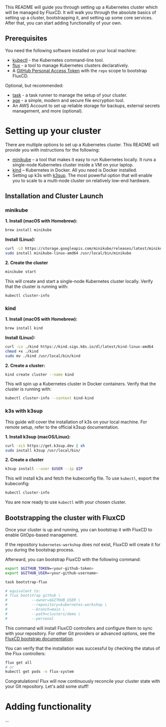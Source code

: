 This README will guide you through setting up a Kubernetes cluster which will be managed by FluxCD.
It will walk you through the absolute basics of setting up a cluster, bootstrapping it, and setting up some core
services. After that, you can start adding functionality of your own.

## Prerequisites

You need the following software installed on your local machine:

- [kubectl](https://kubernetes.io/docs/tasks/tools/) - the Kubernetes command-line tool.
- [flux](https://fluxcd.io/docs/installation/) - a tool to manage Kubernetes clusters declaratively.
- A [GitHub Personal Access Token](https://github.com/settings/tokens) with the `repo` scope to bootstrap FluxCD.

Optional, but recommended:

- [task](https://taskfile.dev/) - a task runner to manage the setup of your cluster.
- [age](https://age-encryption.org/) - a simple, modern and secure file encryption tool.
- An AWS Account to set up reliable storage for backups, external secrets management, and more (optional).

# Setting up your cluster

There are multiple options to set up a Kubernetes cluster. This README will provide you with instructions
for the following:

- [minikube](https://github.com/kubernetes/minikube) – a tool that makes it easy to run Kubernetes locally.
  It runs a single-node Kubernetes cluster inside a VM on your laptop.
- [kind](https://github.com/kubernetes-sigs/kind) – Kubernetes in Docker. All you need is Docker installed.
- Setting up k3s with [k3sup](https://github.com/alexellis/k3sup). The most powerful option that will enable you to
  scale to a multi-node cluster on relatively low-end hardware.

## Installation and Cluster Launch

### minikube

**1. Install (macOS with Homebrew):**

```sh
brew install minikube
```

**Install (Linux):**

```sh
curl -LO https://storage.googleapis.com/minikube/releases/latest/minikube-linux-amd64
sudo install minikube-linux-amd64 /usr/local/bin/minikube
```

**2. Create the cluster**

```sh
minikube start
```

This will create and start a single-node Kubernetes cluster locally. Verify that the cluster is running with:

```sh
kubectl cluster-info
```

### kind

**1. Install (macOS with Homebrew):**

```sh
brew install kind
```

**Install (Linux):**

```sh
curl -Lo ./kind https://kind.sigs.k8s.io/dl/latest/kind-linux-amd64
chmod +x ./kind
sudo mv ./kind /usr/local/bin/kind
```

**2. Create a cluster:**

```sh
kind create cluster --name kind
```

This will spin up a Kubernetes cluster in Docker containers. Verify that the cluster is running with:

```sh
kubectl cluster-info --context kind-kind
```

### k3s with k3sup

This guide will cover the installation of k3s on your local machine. For remote setup, refer
to the official k3sup documentation.

**1. Install k3sup (macOS/Linux):**

```sh
curl -sLS https://get.k3sup.dev | sh
sudo install k3sup /usr/local/bin/
```

**2. Create a cluster**

```sh
k3sup install --user $USER --ip $IP
```

This will install k3s and fetch the kubeconfig file. To use `kubectl`, export the kubeconfig:

```sh
kubectl cluster-info
```

You are now ready to use `kubectl` with your chosen cluster.

## Bootstrapping the cluster with FluxCD

Once your cluster is up and running, you can bootstrap it with FluxCD to enable GitOps-based management.

If the repository `kubernetes-workshop` does _not_ exist, FluxCD will create it for you during the bootstrap process.

Afterward, you can bootstrap FluxCD with the following command:

```sh
export $GITHUB_TOKEN=<your-github-token>
export $GITHUB_USER=<your-github-username>

task bootstrap-flux

# equivalent to:
# flux bootstrap github \
#           --owner=$GITHUB_USER \
#           --repository=kubernetes-workshop \
#           --branch=main \
#           --path=clusters/demo \
#           --personal
```

This command will install FluxCD controllers and configure them to sync with your repository.
For other Git providers or advanced options, see the
[FluxCD bootstrap documentation](https://fluxcd.io/docs/cmd/flux_bootstrap/).

You can verify that the installation was successful by checking the status of the Flux controllers:

```sh
flux get all
# or
kubectl get pods -n flux-system
```

Congratulations! Flux will now continuously reconcile your cluster state with your Git repository. Let's add some stuff!

# Adding functionality

...
